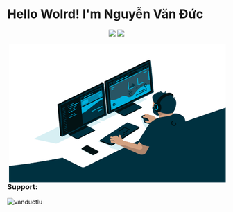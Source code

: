 # Hello Wolrd! I'm Nguyễn Văn Đức

<p align="center">
  <img src="https://github-readme-stats.vercel.app/api/top-langs/?username=vanductlu&theme=dark&card_width=220&line_height=100" height="250px" />
  <img src="https://github-readme-stats.vercel.app/api?username=vanductlu&show_icons=true&theme=radical">
</p>
<img align="right" alt="GIF" src="https://github.com/vanductlu/vanductlu/blob/main/code.gif?raw=true" width="500" height="320" />



<h3 align="left">Support:</h3>
<p><a href="https://www.buymeacoffee.com/nvd2k3"><img align="left"
            src="https://cdn.buymeacoffee.com/buttons/v2/default-yellow.png" height="50" width="210"
            alt="vanductlu" /></a></p><br><br>
